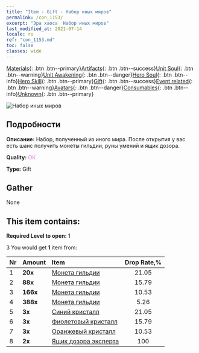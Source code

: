 ```yaml
---
title: "Item - Gift - Набор иных миров"
permalink: /con_1153/
excerpt: "Эра хаоса  Набор иных миров"
last_modified_at: 2021-07-14
locale: ru
ref: "con_1153.md"
toc: false
classes: wide
---
```

 [Materials](/ItemsRU/){: .btn .btn--primary}[Artifacts](/ItemsRU/Artifacts/){: .btn .btn--success}[Unit Soul](/ItemsRU/UnitSoul/){: .btn .btn--warning}[Unit Awakening](/ItemsRU/UnitAwakening/){: .btn .btn--danger}[Hero Soul](/ItemsRU/HeroSoul/){: .btn .btn--info}[Hero Skill](/ItemsRU/HeroSkill/){: .btn .btn--primary}[Gift](/ItemsRU/Gift/){: .btn .btn--success}[Event related](/ItemsRU/Events/){: .btn .btn--warning}[Avatars](/ItemsRU/Avatars/){: .btn .btn--danger}[Consumables](/ItemsRU/Consumables/){: .btn .btn--info}[Unknown](/ItemsRU/Unknown/){: .btn .btn--primary}

 ![Набор иных миров](/images/t/i_907003.png)

## Подробности
 **Описание:** Набор, полученный из иного мира. После открытия у вас есть шанс получить монеты гильдии, руны умений и ящик дозора.

 **Quality:** <span style="color: #DA70D6">OK</span>

 **Type:** Gift

## Gather

  None

## This item contains:

 **Required Level to open:** 1

 3 You would get **1** item  from:

  | Nr | Amount |     Item    | Drop Rate,% |
  |:---|:-------|:------------|:---------:|
  | 1 |  **20x** | [Монета гильдии](/ItemsRU/con_896/) | 21.05 | 
  | 2 |  **88x** | [Монета гильдии](/ItemsRU/con_896/) | 15.79 | 
  | 3 |  **166x** | [Монета гильдии](/ItemsRU/con_896/) | 10.53 | 
  | 4 |  **388x** | [Монета гильдии](/ItemsRU/con_896/) | 5.26 | 
  | 5 |  **3x** | [Синий кристалл](/ItemsRU/con_716/) | 21.05 | 
  | 6 |  **3x** | [Фиолетовый кристалл](/ItemsRU/con_720/) | 15.79 | 
  | 7 |  **3x** | [Оранжевый кристалл](/ItemsRU/con_730/) | 10.53 | 
  | 8 |  **2x** | [Ящик дозора эксперта](/ItemsRU/con_776/) | 100 | 
